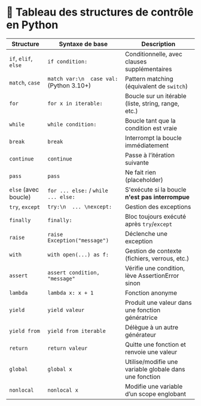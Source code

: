 # 🔁 Tableau des structures de contrôle en Python

| Structure        | Syntaxe de base                                 | Description                                              |
|------------------|--------------------------------------------------|----------------------------------------------------------|
| `if`, `elif`, `else` | `if condition:`                             | Conditionnelle, avec clauses supplémentaires              |
| `match`, `case`  | `match var:\n  case val:` (Python 3.10+)        | Pattern matching (équivalent de `switch`)                |
| `for`            | `for x in iterable:`                            | Boucle sur un itérable (liste, string, range, etc.)      |
| `while`          | `while condition:`                              | Boucle tant que la condition est vraie                   |
| `break`          | `break`                                         | Interrompt la boucle immédiatement                       |
| `continue`       | `continue`                                      | Passe à l’itération suivante                             |
| `pass`           | `pass`                                          | Ne fait rien (placeholder)                               |
| `else` (avec boucle) | `for ... else:` / `while ... else:`        | S'exécute si la boucle **n'est pas interrompue**         |
| `try`, `except`  | `try:\n  ... \nexcept:`                         | Gestion des exceptions                                   |
| `finally`        | `finally:`                                      | Bloc toujours exécuté après `try`/`except`              |
| `raise`          | `raise Exception("message")`                    | Déclenche une exception                                  |
| `with`           | `with open(...) as f:`                          | Gestion de contexte (fichiers, verrous, etc.)            |
| `assert`         | `assert condition, "message"`                   | Vérifie une condition, lève AssertionError sinon         |
| `lambda`         | `lambda x: x + 1`                               | Fonction anonyme                                         |
| `yield`          | `yield valeur`                                  | Produit une valeur dans une fonction génératrice         |
| `yield from`     | `yield from iterable`                           | Délègue à un autre générateur                            |
| `return`         | `return valeur`                                 | Quitte une fonction et renvoie une valeur                |
| `global`         | `global x`                                      | Utilise/modifie une variable globale dans une fonction   |
| `nonlocal`       | `nonlocal x`                                    | Modifie une variable d’un scope englobant                |
